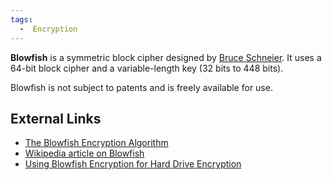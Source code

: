 ```yaml
---
tags:
  -  Encryption
---
```

**Blowfish** is a symmetric block cipher designed by [Bruce
Schneier](bruce_schneier.md). It uses a 64-bit block cipher and
a variable-length key (32 bits to 448 bits).

Blowfish is not subject to patents and is freely available for use.

## External Links

- [The Blowfish Encryption
  Algorithm](http://www.schneier.com/blowfish.html)
- [Wikipedia article on
  Blowfish](http://en.wikipedia.org/wiki/Blowfish_(cipher))
- [Using Blowfish Encryption for Hard Drive
  Encryption](http://secude.com/htm/805/en/White_Paper_Section%3A_Full_Disk_Encryption.htm)

